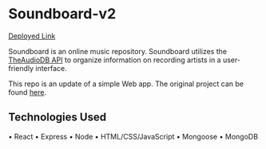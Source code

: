 # Soundboard-v2

[Deployed Link](https://sound-board-react-app.herokuapp.com/)

Soundboard is an online music repository. Soundboard utilizes the [TheAudioDB API](https://www.theaudiodb.com) to organize information on recording artists in a user-friendly interface. 

This repo is an update of a simple Web app. The original project can be found [here](https://github.com/whlong1/soundboard).

## Technologies Used

• React
• Express
• Node
• HTML/CSS/JavaScript
• Mongoose
• MongoDB
